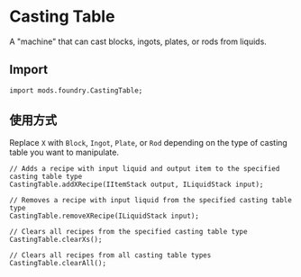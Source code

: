 # Casting Table

A "machine" that can cast blocks, ingots, plates, or rods from liquids.

## Import
```zenscript
import mods.foundry.CastingTable;
```

## 使用方式
Replace `X` with `Block`, `Ingot`, `Plate`, or `Rod` depending on the type of casting table you want to manipulate.
```zenscript
// Adds a recipe with input liquid and output item to the specified casting table type
CastingTable.addXRecipe(IItemStack output, ILiquidStack input);

// Removes a recipe with input liquid from the specified casting table type
CastingTable.removeXRecipe(ILiquidStack input);

// Clears all recipes from the specified casting table type
CastingTable.clearXs();

// Clears all recipes from all casting table types
CastingTable.clearAll();
```
